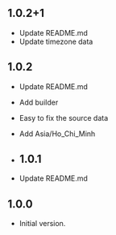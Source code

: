 ## 1.0.2+1

- Update README.md
- Update timezone data

## 1.0.2

- Update README.md
- Add builder
- Easy to fix the source data
- Add Asia/Ho_Chi_Minh

- ## 1.0.1

- Update README.md

## 1.0.0

- Initial version.
